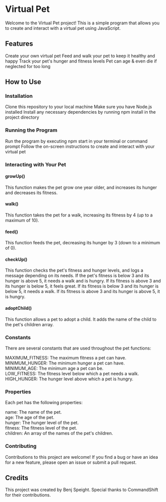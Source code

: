 # Virtual Pet
Welcome to the Virtual Pet project! This is a simple program that allows you to create and interact with a virtual pet using JavaScript.

## Features
Create your own virtual pet
Feed and walk  your pet to keep it healthy and happy
Track your pet's hunger and fitness levels
Pet can age & even die if neglected for too long
## How to Use
### Installation
Clone this repository to your local machine
Make sure you have Node.js installed
Install any necessary dependencies by running npm install in the project directory
### Running the Program
Run the program by executing npm start in your terminal or command prompt
Follow the on-screen instructions to create and interact with your virtual pet
### Interacting with Your Pet
#### growUp()
This function makes the pet grow one year older, and increases its hunger and decreases its fitness.

#### walk()
This function takes the pet for a walk, increasing its fitness by 4 (up to a maximum of 10).

#### feed()
This function feeds the pet, decreasing its hunger by 3 (down to a minimum of 0).

#### checkUp()
This function checks the pet's fitness and hunger levels, and logs a message depending on its needs. If the pet's fitness is below 3 and its hunger is above 5, it needs a walk and is hungry. If its fitness is above 3 and its hunger is below 5, it feels great. If its fitness is below 3 and its hunger is below 5, it needs a walk. If its fitness is above 3 and its hunger is above 5, it is hungry.

#### adoptChild()
This function allows a pet to adopt a child. It adds the name of the child to the pet's children array.

### Constants

There are several constants that are used throughout the pet functions:
<div>
MAXIMUM_FITNESS: The maximum fitness a pet can have.
<div>
MINIMUM_HUNGER: The minimum hunger a pet can have.
<div>
MINIMUM_AGE: The minimum age a pet can be.
<div>
LOW_FITNESS: The fitness level below which a pet needs a walk.
<div>
HIGH_HUNGER: The hunger level above which a pet is hungry.
<div>

### Properties
Each pet has the following properties:
<div>
name: The name of the pet.
<div>
age: The age of the pet.
<div>
hunger: The hunger level of the pet.
<div>
fitness: The fitness level of the pet.
<div>
children: An array of the names of the pet's children.

### Contributing
Contributions to this project are welcome! If you find a bug or have an idea for a new feature, please open an issue or submit a pull request.

## Credits
This project was created by Benj Speight. Special thanks to CommandShift for their contributions.